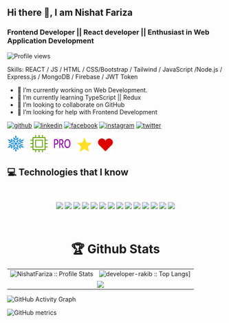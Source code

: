 ## Hi there 👋, I am Nishat Fariza
### Frontend Developer || React developer || Enthusiast in Web Application Development

![Profile views](https://gpvc.arturio.dev/NishatFariza) 

Skills: REACT / JS / HTML / CSS/Bootstrap / Tailwind / JavaScript /Node.js / Express.js / MongoDB / Firebase / JWT Token

- 🔭 I’m currently working on Web Development. 
- 🌱 I’m currently learning TypeScript || Redux 
- 👯 I’m looking to collaborate on GitHub 
- 🤔 I’m looking for help with Frontend Development 


[<img src='https://cdn.jsdelivr.net/npm/simple-icons@3.0.1/icons/github.svg' alt='github' height='40'>](https://github.com/https://github.com/NishatFariza)  [<img src='https://cdn.jsdelivr.net/npm/simple-icons@3.0.1/icons/linkedin.svg' alt='linkedin' height='40'>](https://www.linkedin.com/in/https://www.linkedin.com/in/nishatfariza//)  [<img src='https://cdn.jsdelivr.net/npm/simple-icons@3.0.1/icons/facebook.svg' alt='facebook' height='40'>](https://www.facebook.com/https://www.facebook.com/nishat.fariza/)  [<img src='https://cdn.jsdelivr.net/npm/simple-icons@3.0.1/icons/instagram.svg' alt='instagram' height='40'>](https://www.instagram.com/https://www.instagram.com/nishatfariza//)  [<img src='https://cdn.jsdelivr.net/npm/simple-icons@3.0.1/icons/twitter.svg' alt='twitter' height='40'>](https://twitter.com/https://twitter.com/FarizaNishat)  

<a href='https://archiveprogram.github.com/'><img src='https://raw.githubusercontent.com/acervenky/animated-github-badges/master/assets/acbadge.gif' width='40' height='40'></a> <a href='https://docs.github.com/en/developers'><img src='https://raw.githubusercontent.com/acervenky/animated-github-badges/master/assets/devbadge.gif' width='40' height='40'></a> <a href='https://github.com/pricing'><img src='https://raw.githubusercontent.com/acervenky/animated-github-badges/master/assets/pro.gif' width='40' height='40'></a> <a href='https://stars.github.com/'><img src='https://raw.githubusercontent.com/acervenky/animated-github-badges/master/assets/starbadge.gif' width='35' height='35'></a> <a href='https://docs.github.com/en/github/supporting-the-open-source-community-with-github-sponsors'><img src='https://raw.githubusercontent.com/acervenky/animated-github-badges/master/assets/sponsorbadge.gif' width='35' height='35'></a> 

## :computer: Technologies that I know
<br>
<p align="center">
<img src="https://img.shields.io/badge/HTML5-E34F26?style=for-the-badge&logo=html5&logoColor=white" height="25"/> <img src="https://img.shields.io/badge/CSS3-1572B6?style=for-the-badge&logo=css3&logoColor=white" height="25"/> <img src="https://img.shields.io/badge/javascript-F7DF1E.svg?&style=for-the-badge&logo=javascript&logoColor=white" height="25"/> <img src="https://img.shields.io/badge/React-20232A?style=for-the-badge&logo=react&logoColor=61DAFB" height="25"/> <img src="https://img.shields.io/badge/React_Router-CA4245?style=for-the-badge&logo=react-router&logoColor=white" height="25"/> <img src=" 	https://img.shields.io/badge/Sass-CC6699?style=for-the-badge&logo=sass&logoColor=white" height="25"/> <img src="https://img.shields.io/badge/Material--UI-0081CB?style=for-the-badge&logo=material-ui&logoColor=white" height="25"/> <img src="https://img.shields.io/badge/Bootstrap-563D7C?style=for-the-badge&logo=bootstrap&logoColor=white" height="25"/> <img src="https://img.shields.io/badge/Tailwind_CSS-38B2AC?style=for-the-badge&logo=tailwind-css&logoColor=white" height="25"/> <img src="https://img.shields.io/badge/Netlify-00C7B7?style=for-the-badge&logo=netlify&logoColor=white" height="25"/> <img src="https://img.shields.io/badge/Heroku-430098?style=for-the-badge&logo=heroku&logoColor=white" height="25"/> <img src="https://img.shields.io/badge/firebase-FFCA28.svg?&style=for-the-badge&logo=firebase&logoColor=white" height="25"/> <img src="https://img.shields.io/badge/Node.js-43853D?style=for-the-badge&logo=node.js&logoColor=white" height="25"/> <img src=" https://img.shields.io/badge/MongoDB-4EA94B?style=for-the-badge&logo=mongodb&logoColor=white" height="25"/>
</p><br/>



<p align="center">
   <table>
   <h1 align="center">🏆 Github Stats</h1>
       <tr>
       <td><img alt="NishatFariza :: Profile Stats" src="https://github-readme-stats.vercel.app/api?username=NishatFariza&theme=blue-green&amp;show_icons=true&amp;count_private=true&amp;hide_border=true" /></td>
       <td><img alt="developer-rakib :: Top Langs]" src="https://github-readme-stats.vercel.app/api/top-langs/?username=NishatFariza&langs_count=14&theme=blue-green&layout=compact&hide=html"> </td>
     </tr>
     <tr>
        <td colspan="2" align="center"><img  align="center" src="https://github-readme-streak-stats.herokuapp.com/?user=NishatFariza&theme=blue-green&hide_border=true"></td>
     </tr>
   </table>
</p>


![GitHub Activity Graph](https://activity-graph.herokuapp.com/graph?username=NishatFariza) 

![GitHub metrics](https://metrics.lecoq.io/NishatFariza)  

 

  


